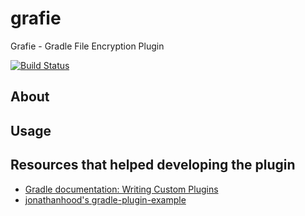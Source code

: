 # grafie
Grafie - Gradle File Encryption Plugin

[![Build Status](https://travis-ci.org/EightBitBoy/grafie.svg?branch=master)](https://travis-ci.org/EightBitBoy/grafie)

## About

## Usage

## Resources that helped developing the plugin
* [Gradle documentation: Writing Custom Plugins](https://docs.gradle.org/3.3/userguide/custom_plugins.html)
* [jonathanhood's gradle-plugin-example](https://github.com/jonathanhood/gradle-plugin-example)

